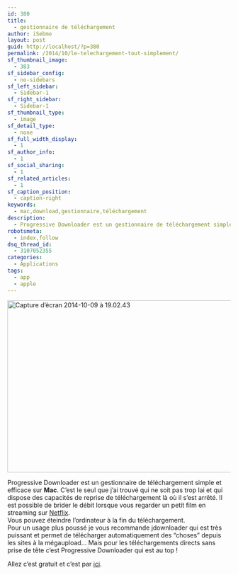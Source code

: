 ```yaml
---
id: 380
title:
  - gestionnaire de téléchargement
author: iSebmo
layout: post
guid: http://localhost/?p=380
permalink: /2014/10/le-telechargement-tout-simplement/
sf_thumbnail_image:
  - 383
sf_sidebar_config:
  - no-sidebars
sf_left_sidebar:
  - Sidebar-1
sf_right_sidebar:
  - Sidebar-1
sf_thumbnail_type:
  - image
sf_detail_type:
  - none
sf_full_width_display:
  - 1
sf_author_info:
  - 1
sf_social_sharing:
  - 1
sf_related_articles:
  - 1
sf_caption_position:
  - caption-right
keywords:
  - mac,download,gestionnaire,téléchargement
description:
  - Progressive Downloader est un gestionnaire de téléchargement simple et efficace sur Mac
robotsmeta:
  - index,follow
dsq_thread_id:
  - 3107052355
categories:
  - Applications
tags:
  - app
  - apple
---
```

[<img class="alignleft size-large wp-image-382" src="https://s3.eu-central-1.amazonaws.com/tfada/Capture-d’écran-2014-10-09-à-19.02.43-1024x424.png" alt="Capture d’écran 2014-10-09 à 19.02.43" width="940" height="389" />][1]

Progressive Downloader est un gestionnaire de téléchargement simple et efficace sur **Mac**. C’est le seul que j’ai trouvé qui ne soit pas trop lai et qui dispose des capacités de reprise de téléchargement là où il s’est arrêté. Il est possible de brider le débit lorsque vous regarder un petit film en streaming sur [Netflix][2].  
Vous pouvez éteindre l’ordinateur à la fin du téléchargement.  
Pour un usage plus poussé je vous recommande jdownloader qui est très puissant et permet de télécharger automatiquement des “choses” depuis les sites à la mégaupload… Mais pour les téléchargements directs sans prise de tête c’est Progressive Downloader qui est au top !

Allez c’est gratuit et c’est par [ici][3].

 [1]: https://s3.eu-central-1.amazonaws.com/tfada/Capture-d’écran-2014-10-09-à-19.02.43.png
 [2]: https://www2.netflix.com/?locale=fr-FR
 [3]: http://www.macpsd.net